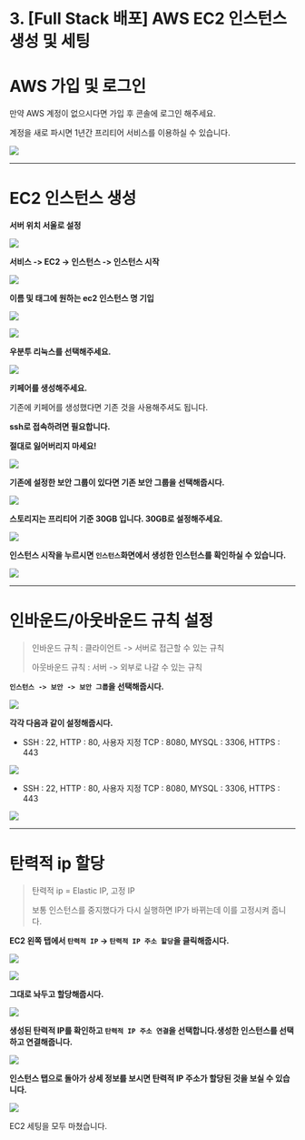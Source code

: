 # 3. [Full Stack 배포] AWS EC2 인스턴스 생성 및 세팅

# AWS 가입 및 로그인

만약 AWS 계정이 없으시다면 가입 후 콘솔에 로그인 해주세요.

계정을 새로 파시면 1년간 프리티어 서비스를 이용하실 수 있습니다.

![](https://velog.velcdn.com/images/g6y116/post/b7f5e777-dad5-4e9d-a47d-f86666b86255/image.png)

---

# EC2 인스턴스 생성

**서버 위치 서울로 설정**

![](https://velog.velcdn.com/images/g6y116/post/6678e0d5-01af-4adb-8801-c8819e96bceb/image.png)

**서비스 -> EC2 -> 인스턴스 -> 인스턴스 시작**

![](https://velog.velcdn.com/images/g6y116/post/cb30dc84-1337-4389-aa29-a6c2d0380e84/image.png)

**이름 및 태그에 원하는 ec2 인스턴스 명 기입**

![](https://velog.velcdn.com/images/g6y116/post/dc8f0466-39f1-4a88-808b-3ab460044852/image.png)

![](https://velog.velcdn.com/images/g6y116/post/dac7da2b-5da8-455d-aba9-b7199f10e084/image.png)

**우분투 리눅스를 선택해주세요.**

![](https://velog.velcdn.com/images/g6y116/post/007d41e8-3b2e-45da-89e2-2897a272a5b6/image.png)

**키페어를 생성해주세요.**

기존에 키페어를 생성했다면 기존 것을 사용해주셔도 됩니다.

**ssh로 접속하려면 필요합니다.**

**절대로 잃어버리지 마세요!**

![](https://velog.velcdn.com/images/g6y116/post/c68cac46-42a2-4424-9c18-3ace82087f78/image.png)

**기존에 설정한 보안 그룹이 있다면 기존 보안 그룹을 선택해줍시다.**

![](https://velog.velcdn.com/images/g6y116/post/da7332a6-38f6-4ae4-ab46-78c7134f3453/image.png)

**스토리지는 프리티어 기준 30GB 입니다. 30GB로 설정해주세요.**

![](https://velog.velcdn.com/images/g6y116/post/6692d662-69dc-4dd8-a9d1-9935380b4ebd/image.png)

**인스턴스 시작을 누르시면 `인스턴스`화면에서 생성한 인스턴스를 확인하실 수 있습니다.**

![](https://velog.velcdn.com/images/g6y116/post/d481f8d3-59a2-4377-99d1-89bb1ceb90c4/image.png)

---

# 인바운드/아웃바운드 규칙 설정

> 인바운드 규칙 : 클라이언트 -> 서버로 접근할 수 있는 규칙
> 
> 
> 아웃바운드 규칙 : 서버 -> 외부로 나갈 수 있는 규칙
> 

**`인스턴스 -> 보안 -> 보안 그룹`을 선택해줍시다.**

![](https://velog.velcdn.com/images/g6y116/post/7fbc1f4f-3016-471f-bcad-fb0c3c7c4d92/image.png)

**각각 다음과 같이 설정해줍시다.**

- SSH : 22, HTTP : 80, 사용자 지정 TCP : 8080, MYSQL :  3306, HTTPS : 443

![](https://velog.velcdn.com/images/g6y116/post/95b0db46-8c3f-4a24-8de7-3af77c77befa/image.png)

- SSH : 22, HTTP : 80, 사용자 지정 TCP : 8080, MYSQL :  3306, HTTPS : 443

![](https://velog.velcdn.com/images/g6y116/post/4502fb97-3252-4a33-a41f-7ad2879d2030/image.png)

---

# 탄력적 ip 할당

> 탄력적 ip = Elastic IP, 고정 IP
> 
> 
> 보통 인스턴스를 중지했다가 다시 실행하면 IP가 바뀌는데 이를 고정시켜 줍니다.
> 

**EC2 왼쪽 탭에서 `탄력적 IP` -> `탄력적 IP 주소 할당`을 클릭해줍시다.**

![](https://velog.velcdn.com/images/g6y116/post/c34147c0-c1e8-48af-b718-95eb70cbef09/image.png)

![](https://velog.velcdn.com/images/g6y116/post/3bfe789a-f27b-4a5c-b0a0-ed6f6f14a024/image.png)

**그대로 놔두고 할당해줍시다.**

![](https://velog.velcdn.com/images/g6y116/post/81f40e9d-f5c2-49b4-82ff-afdf1c5d02ef/image.png)

**생성된 탄력적 IP를 확인하고 `탄력적 IP 주소 연결`을 선택합니다.생성한 인스턴스를 선택하고 연결해줍니다.**

![](https://velog.velcdn.com/images/g6y116/post/5a34fa4a-ddcd-4b77-9264-8907287bea20/image.png)

**인스턴스 탭으로 돌아가 상세 정보를 보시면 탄력적 IP 주소가 할당된 것을 보실 수 있습니다.**

![](https://velog.velcdn.com/images/g6y116/post/d3fe50b4-8d6f-4830-91e0-eedcfbf4974b/image.png)

EC2 세팅을 모두 마쳤습니다.
